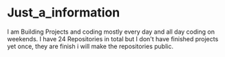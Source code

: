 # Just_a_information

I am Building Projects and coding mostly every day and all day coding on weekends. I have 24 Repositories in total but I don't have finished projects yet once, they are finish i will make the repositories public.
